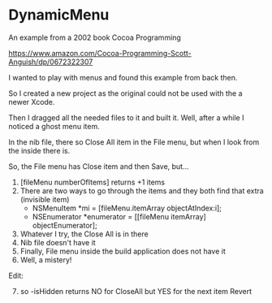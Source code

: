 # DynamicMenu
An example from a 2002 book Cocoa Programming

https://www.amazon.com/Cocoa-Programming-Scott-Anguish/dp/0672322307

I wanted to play with menus and found this example from back then.

So I created a new project as the original could not be used with the a newer Xcode.

Then I dragged all the needed files to it and built it. Well, after a while I noticed a ghost menu item.

In the nib file, there so Close All item in the File menu, but when I look from the inside there is.

So, the File menu has Close item and then Save, but...

1) [fileMenu numberOfItems] returns +1 items
2) There are two ways to go through the items and they both find that extra (invisible item)
   - NSMenuItem  *mi = [fileMenu.itemArray objectAtIndex:i];
   - NSEnumerator  *enumerator = [[fileMenu itemArray] objectEnumerator];
3) Whatever I try, the Close All is in there
4) Nib file doesn't have it
5) Finally, File menu inside the build application does not have it
6) Well, a mistery!

Edit:

7) so -isHidden returns NO for CloseAll but YES for the next item Revert
